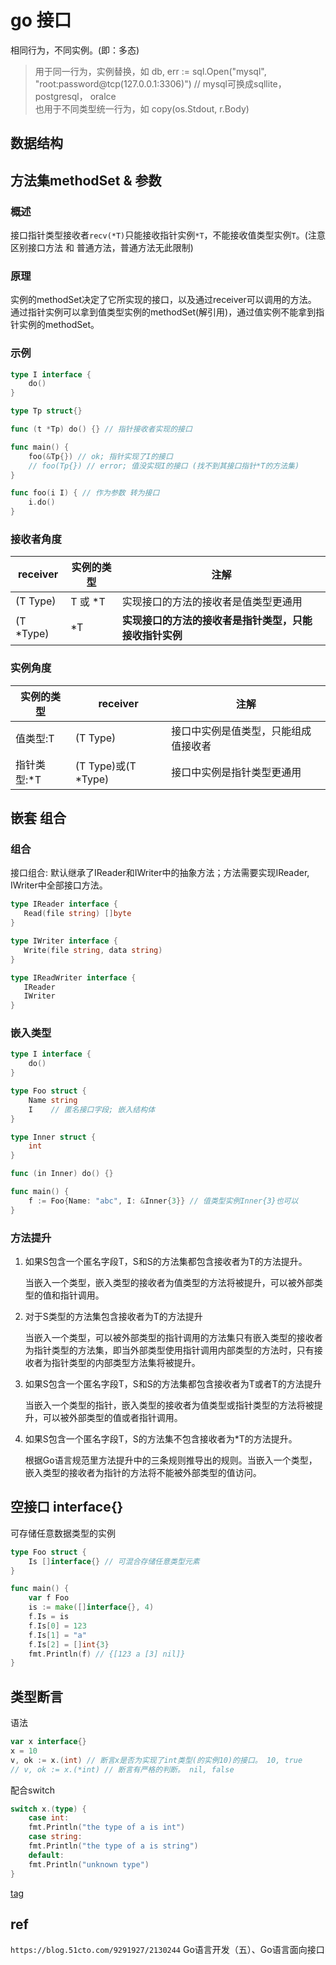 # go 接口

相同行为，不同实例。(即：多态)

> 用于同一行为，实例替换，如 db, err := sql.Open("mysql", "root:password@tcp(127.0.0.1:3306)") // mysql可换成sqllite， postgresql， oralce  
> 也用于不同类型统一行为，如 copy(os.Stdout, r.Body)  

## 数据结构

## 方法集methodSet & 参数

### 概述

接口指针类型接收者`recv(*T)`只能接收指针实例`*T`，不能接收值类型实例`T`。(注意区别接口方法 和 普通方法，普通方法无此限制)

### 原理

实例的methodSet决定了它所实现的接口，以及通过receiver可以调用的方法。  
通过指针实例可以拿到值类型实例的methodSet(解引用)，通过值实例不能拿到指针实例的methodSet。  

### 示例

```go
type I interface {
    do()
}

type Tp struct{}

func (t *Tp) do() {} // 指针接收者实现的接口

func main() {
    foo(&Tp{}) // ok; 指针实现了I的接口
    // foo(Tp{}) // error; 值没实现I的接口 (找不到其接口指针*T的方法集)
}

func foo(i I) { // 作为参数 转为接口
    i.do()
}
```

### 接收者角度

| receiver  | 实例的类型 | 注解                                                    |
| --------- | ---------- | ------------------------------------------------------- |
| (T Type)  | T 或 *T    | 实现接口的方法的接收者是值类型更通用                   |
| (T \*Type) | *T         | **实现接口的方法的接收者是指针类型，只能接收指针实例** |

### 实例角度

| 实例的类型  | receiver            | 注解                                 |
| ----------- | ------------------- | ------------------------------------ |
| 值类型:T    | (T Type)            | 接口中实例是值类型，只能组成值接收者 |
| 指针类型:\*T | (T Type)或(T *Type) | 接口中实例是指针类型更通用           |

## 嵌套 组合

### 组合

接口组合: 默认继承了IReader和IWriter中的抽象方法；方法需要实现IReader, IWriter中全部接口方法。

```go
type IReader interface {
   Read(file string) []byte
}

type IWriter interface {
   Write(file string, data string)
}

type IReadWriter interface {
   IReader
   IWriter
}
```

### 嵌入类型

```go
type I interface {
    do()
}

type Foo struct {
    Name string
    I    // 匿名接口字段; 嵌入结构体
}

type Inner struct {
    int
}

func (in Inner) do() {}

func main() {
    f := Foo{Name: "abc", I: &Inner{3}} // 值类型实例Inner{3}也可以
}
```

### 方法提升

1. 如果S包含一个匿名字段T，S和S的方法集都包含接收者为T的方法提升。

   当嵌入一个类型，嵌入类型的接收者为值类型的方法将被提升，可以被外部类型的值和指针调用。

2. 对于S类型的方法集包含接收者为T的方法提升

   当嵌入一个类型，可以被外部类型的指针调用的方法集只有嵌入类型的接收者为指针类型的方法集，即当外部类型使用指针调用内部类型的方法时，只有接收者为指针类型的内部类型方法集将被提升。

3. 如果S包含一个匿名字段T，S和S的方法集都包含接收者为T或者T的方法提升

   当嵌入一个类型的指针，嵌入类型的接收者为值类型或指针类型的方法将被提升，可以被外部类型的值或者指针调用。

4. 如果S包含一个匿名字段T，S的方法集不包含接收者为*T的方法提升。

   根据Go语言规范里方法提升中的三条规则推导出的规则。当嵌入一个类型，嵌入类型的接收者为指针的方法将不能被外部类型的值访问。

## 空接口 interface{}

可存储任意数据类型的实例

```go
type Foo struct {
    Is []interface{} // 可混合存储任意类型元素
}

func main() {
    var f Foo
    is := make([]interface{}, 4)
    f.Is = is
    f.Is[0] = 123
    f.Is[1] = "a"
    f.Is[2] = []int{3}
    fmt.Println(f) // {[123 a [3] nil]}
}
```

## 类型断言

语法

```go
var x interface{}
x = 10
v, ok := x.(int) // 断言x是否为实现了int类型(的实例10)的接口。 10, true
// v, ok := x.(*int) // 断言有严格的判断。 nil, false
```

配合switch

```go
switch x.(type) {
    case int:
    fmt.Println("the type of a is int")
    case string:
    fmt.Println("the type of a is string")
    default:
    fmt.Println("unknown type")
}
```

[tag](go-struct.md#标签tag)

## ref

`https://blog.51cto.com/9291927/2130244` Go语言开发（五）、Go语言面向接口
